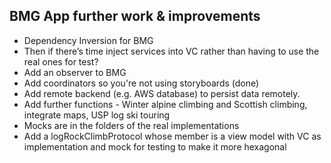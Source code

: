 ## BMG App further work & improvements

- Dependency Inversion for BMG 
- Then if there’s time inject services into VC rather than having to use the real ones for test? 
- Add an observer to BMG
- Add coordinators so you're not using storyboards (done)
- Add remote backend (e.g. AWS database) to persist data remotely. 
- Add further functions - Winter  alpine climbing and Scottish climbing, integrate maps, USP log ski touring
- Mocks are in the folders of the real implementations
- Add a logRockClimbProtocol whose member is a view model with VC as implementation and mock for testing to make it more hexagonal
